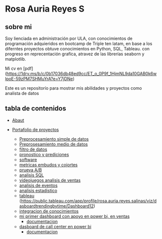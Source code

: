 # Rosa Auria Reyes S

## sobre mi

Soy lienciada en administración por ULA, con conocimientos de programación adquieridos en bootcamp de Triple ten latam, en base a los diferntes proyectos obtuve conocimientos en Python, SQL, Tableau. con progreso en reprecentación grafíca, atravez de las librerías seaborn y matplotlib.

Mi cv en [pdf] (https://1drv.ms/b/c/0b17036db48ed9cc/ET_o_0P9f_1HjmNL9da10GAB0k6wlpoE-59zPM7SHMuYrA?e=Y7jDNe)

Este es un repositorío para mostrar mis abilidades y proyectos como analista de datos

## tabla de contenidos
- [Abaut](https://github.com/Auria24/data-analisis-portafolio/blob/main/README.md)
- [Portafolio de proyectos]()

    - [Preprocesamiento simple de datos](https://github.com/Auria24/data-analisis-portafolio/tree/main/preprosesamiento-simple-ventas)
    - [Preprosesamiento medio de datos](https://github.com/Auria24/data-analisis-portafolio/tree/main/preprosesamiento-medio-datos)
    - [filtro de datos](https://github.com/Auria24/data-analisis-portafolio/tree/main/filtro-datos)
    - [pronostico y prediciones](https://github.com/Auria24/data-analisis-portafolio/tree/main/pronosticos-predicciones)
    - [software](https://github.com/Auria24/data-analisis-portafolio/tree/main/software)
    - [metricas embudos y cojortes](https://github.com/Auria24/data-analisis-portafolio/tree/main/metricas-embudos-cohortes1)
    - [prueva A/B](https://github.com/Auria24/data-analisis-portafolio/tree/main/prueva-test-AB)
    - [analisis SQL](https://github.com/Auria24/data-analisis-portafolio/tree/main/analisis-SQL)
    - [videojuegos analisis de ventas](https://github.com/Auria24/data-analisis-portafolio/tree/main/videojuegos-analisis-ventas)
    - [analisis de eventos](https://github.com/Auria24/data-analisis-portafolio/tree/main/analisis_eventos)
    - [analisis estadistico](https://github.com/Auria24/data-analisis-portafolio/tree/main/analisis-estadistico)
    - [tableau](https://github.com/Auria24/data-analisis-portafolio/tree/main/tableau)
        (https://public.tableau.com/app/profile/rosa.auria.reyes.salinas/viz/dasboardtrendingbytime/Dashboard12)
    - [integracion de conocimientos](https://github.com/Auria24/data-analisis-portafolio/tree/main/integracion-conocimientos)
    - [mi primer dashboard con apoyo en power bi, en ventas](https://app.powerbi.com/view?r=eyJrIjoiMjM5ODViYWMtMTI3Yi00NzQ3LWJmOGItMzVmNWE3N2JmNzBhIiwidCI6IjBhNWNiMWFkLTE4MDMtNDlhMi1hNzg5LWQxMzZkYjAxMTVjYiJ9) 
       - [documentacion]()
    - [dasboard de call center en power bi](https://app.powerbi.com/view?r=eyJrIjoiNjM2MmEzYzItMTVmNC00NjFiLTkzNzgtNjNkZWNmMzM2N2E2IiwidCI6IjBhNWNiMWFkLTE4MDMtNDlhMi1hNzg5LWQxMzZkYjAxMTVjYiJ9)
       - [documentacion]()